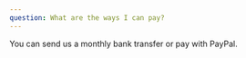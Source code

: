 ```yaml
---
question: What are the ways I can pay?
---
```

You can send us a monthly bank transfer or pay with PayPal.
